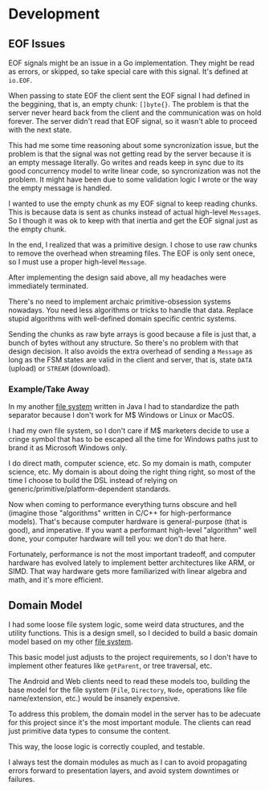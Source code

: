 # Development

## EOF Issues

EOF signals might be an issue in a Go implementation. They might be read as errors, or skipped, so take special care with this signal. It's defined at `io.EOF`.

When passing to state EOF the client sent the EOF signal I had defined in the beggining, that is, an empty chunk: `[]byte{}`. The problem is that the server never heard back from the client and the communication was on hold forever. The server didn't read that EOF signal, so it wasn't able to proceed with the next state.

This had me some time reasoning about some syncronization issue, but the problem is that the signal was not getting read by the server because it is an empty message literally. Go writes and reads keep in sync due to its good concurrency model to write linear code, so syncronization was not the problem. It might have been due to some validation logic I wrote or the way the empty message is handled.

I wanted to use the empty chunk as my EOF signal to keep reading chunks. This is because data is sent as chunks instead of actual high-level `Message`s. So I though it was ok to keep with that inertia and get the EOF signal just as the empty chunk.

In the end, I realized that was a primitive design. I chose to use raw chunks to remove the overhead when streaming files. The EOF is only sent onece, so I must use a proper high-level `Message`.

After implementing the design said above, all my headaches were immediately terminated.

There's no need to implement archaic primitive-obsession systems nowadays. You need less algorithms or tricks to handle that data. Replace stupid algorithms with well-defined domain specific centric systems.

Sending the chunks as raw byte arrays is good because a file is just that, a bunch of bytes without any structure. So there's no problem with that design decision. It also avoids the extra overhead of sending a `Message` as long as the FSM states are valid in the client and server, that is, state `DATA` (upload) or `STREAM` (download).

### Example/Take Away

In my another [file system](https://github.com/tobiasbriones/cp-unah-mm545-distributed-text-file-system) written in Java I had to standardize the path separator because I don't work for M$ Windows or Linux or MacOS. 

I had my own file system, so I don't care if M$ marketers decide to use a cringe symbol that has to be escaped all the time for Windows paths just to brand it as Microsoft Windows only. 

I do direct math, computer science, etc. So my domain is math, computer science, etc. My domain is about doing the right thing right, so most of the time I choose to build the DSL instead of relying on generic/primitive/platform-dependent standards.

Now when coming to performance everything turns obscure and hell (imagine those "algorithms" written in C/C++ for high-performance models). That's because computer hardware is general-purpose (that is good), and imperative. If you want a performant high-level "algorithm" well done, your computer hardware will tell you: we don't do that here.

Fortunately, performance is not the most important tradeoff, and computer hardware has evolved lately to implement better architectures like ARM, or SIMD. That way hardware gets more familiarized with linear algebra and math, and it's more efficient.

## Domain Model

I had some loose file system logic, some weird data structures, and the utility functions. This is a design smell, so I decided to build a basic domain model based on my other [file system](https://github.com/tobiasbriones/cp-unah-mm545-distributed-text-file-system/tree/main/model).

This basic model just adjusts to the project requirements, so I don't have to implement other features like `getParent`, or tree traversal, etc. 

The Android and Web clients need to read these models too, building the base model for the file system (`File`, `Directory`, `Node`, operations like file name/extension, etc.) would be insanely expensive.

To address this problem, the domain model in the server has to be adecuate for this project since it's the most important module. The clients can read just primitive data types to consume the content.

This way, the loose logic is correctly coupled, and testable.

I always test the domain modules as much as I can to avoid propagating errors forward to presentation layers, and avoid system downtimes or failures.
